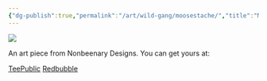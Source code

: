 ```yaml
---
{"dg-publish":true,"permalink":"/art/wild-gang/moosestache/","title":"Moosestache","tags":["Art","Nature Gang"]}
---
```



![](https://baserow-media.ams3.digitaloceanspaces.com/user_files/W4I9UkAZ0CDyGiDoDFiq3eDTxboiLDhd_eaedaa00aa7ae7e36dbc904510e3e9be919d8b1ff2a4a6d48d4526096a50005e.png)

An art piece from Nonbeenary Designs. You can get yours at:

[TeePublic]()
[Redbubble]()
